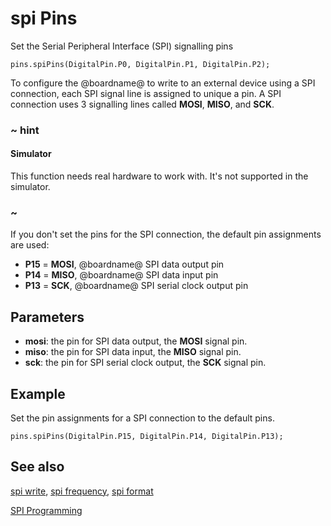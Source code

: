 # spi Pins

Set the Serial Peripheral Interface (SPI) signalling pins

```sig
pins.spiPins(DigitalPin.P0, DigitalPin.P1, DigitalPin.P2);
```

To configure the @boardname@ to write to an external device using a SPI connection, each SPI signal line is assigned to unique a pin. A SPI connection uses 3 signalling lines called **MOSI**, **MISO**, and **SCK**.

### ~ hint

#### Simulator

This function needs real hardware to work with. It's not supported in the simulator.

### ~

If you don't set the pins for the SPI connection, the default pin assignments are used:

* **P15** = **MOSI**, @boardname@ SPI data output pin
* **P14** = **MISO**, @boardname@ SPI data input pin
* **P13** = **SCK**, @boardname@ SPI serial clock output pin

## Parameters

* **mosi**: the pin for SPI data output, the **MOSI** signal pin.
* **miso**: the pin for SPI data input, the **MISO** signal pin.
* **sck**: the pin for SPI serial clock output, the **SCK** signal pin.

## Example

Set the pin assignments for a SPI connection to the default pins.

```blocks
pins.spiPins(DigitalPin.P15, DigitalPin.P14, DigitalPin.P13);
```

## See also

[spi write](/reference/pins/spi-write),
[spi frequency](/reference/pins/spi-frequency),
[spi format](/reference/pins/spi-format)

[SPI Programming](https://developer.mbed.org/handbook/SPI)
